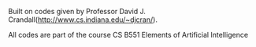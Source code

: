 Built on codes given by Professor David J. Crandall(http://www.cs.indiana.edu/~djcran/).

All codes are part of the course CS B551 Elements of Artificial Intelligence
